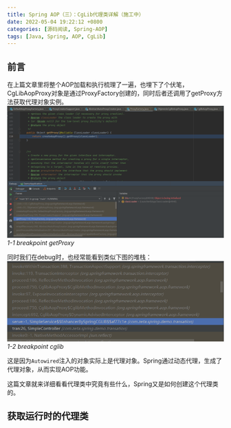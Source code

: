 ```yaml
---
title: Spring AOP（三）：CgLib代理类详解（施工中）
date: 2022-05-04 19:22:12 +0800
categories: [源码阅读, Spring-AOP]
tags: [Java, Spring, AOP, CgLib]
---
```


## 前言
在上篇文章里将整个AOP加载和执行梳理了一遍，也埋下了个伏笔，CgLibAopProxy对象是通过ProxyFactory创建的，同时后者还调用了getProxy方法获取代理对象实例。
![1-1 breakpoint_getProxy](/assets/img/20220425/breakpoint_getProxy.png)_1-1 breakpoint getProxy_

同时我们在debug时，也经常能看到类似下图的堆栈：
![1-2 breakpoint_cglib](/assets/img/20220504/breakpoint_cglib.png)_1-2 breakpoint cglib_

这是因为`Autowired`注入的对象实际上是代理对象。Spring通过动态代理，生成了代理对象，从而实现AOP功能。

这篇文章就来详细看看代理类中究竟有些什么，Spring又是如何创建这个代理类的。

## 获取运行时的代理类


